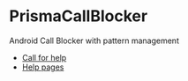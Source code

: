 # PrismaCallBlocker
Android Call Blocker with pattern management

* [Call for help](https://github.com/ConteDiMonteCristo/PrismaCallBlocker/wiki/I-need-your-help)
* [Help pages](https://github.com/ConteDiMonteCristo/PrismaCallBlocker/wiki/Help) 

